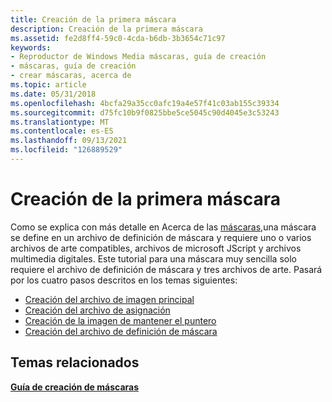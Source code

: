 ```yaml
---
title: Creación de la primera máscara
description: Creación de la primera máscara
ms.assetid: fe2d8ff4-59c0-4cda-b6db-3b3654c71c97
keywords:
- Reproductor de Windows Media máscaras, guía de creación
- máscaras, guía de creación
- crear máscaras, acerca de
ms.topic: article
ms.date: 05/31/2018
ms.openlocfilehash: 4bcfa29a35cc0afc19a4e57f41c03ab155c39334
ms.sourcegitcommit: d75fc10b9f0825bbe5ce5045c90d4045e3c53243
ms.translationtype: MT
ms.contentlocale: es-ES
ms.lasthandoff: 09/13/2021
ms.locfileid: "126889529"
---
```

# <a name="building-your-first-skin"></a>Creación de la primera máscara

Como se explica con más detalle en Acerca de las [máscaras,](about-skins.md)una máscara se define en un archivo de definición de máscara y requiere uno o varios archivos de arte compatibles, archivos de microsoft JScript y archivos multimedia digitales. Este tutorial para una máscara muy sencilla solo requiere el archivo de definición de máscara y tres archivos de arte. Pasará por los cuatro pasos descritos en los temas siguientes:

-   [Creación del archivo de imagen principal](creating-the-primary-art-file.md)
-   [Creación del archivo de asignación](creating-the-mapping-file.md)
-   [Creación de la imagen de mantener el puntero](creating-the-hover-image.md)
-   [Creación del archivo de definición de máscara](creating-the-skin-definition-file.md)

## <a name="related-topics"></a>Temas relacionados

<dl> <dt>

[**Guía de creación de máscaras**](skin-creation-guide.md)
</dt> </dl>

 

 




